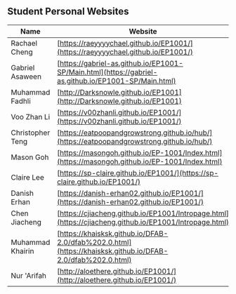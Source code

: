 ## Student Personal Websites

| Name | Website | Slide | Video |
| ---- | ------- | ----- | ----- |
| Rachael Cheng | [https://raeyyyychael.github.io/EP1001/](https://raeyyyychael.github.io/EP1001/) | [slide](https://docs.google.com/presentation/d/1Kmpq68FCSEVTZCMz1EQ3kdWP_ZDhTOSNqZuQywRLyug/edit?usp=sharing) | [video](https://photos.app.goo.gl/mAose8AZNAnorLjN8)
| Gabriel Asaween | [https://gabriel-as.github.io/EP1001-SP/Main.html](https://gabriel-as.github.io/EP1001-SP/Main.html) | [slide](https://github.com/Gabriel-AS/EP1001-SP/blob/main/Slide2.jpg) | [video](https://www.youtube.com/watch?v=GOsc-ymUFJg)
| Muhammad Fadhli | [http://Darksnowle.github.io/EP1001](http://Darksnowle.github.io/EP1001) | [slide](https://darksnowle.github.io/EP1001/final.html) | [video](https://darksnowle.github.io/EP1001/final.html)
| Voo Zhan Li | [https://v00zhanli.github.io/EP1001/](https://v00zhanli.github.io/EP1001/) | [slide](https://github.com/V00ZhanLi/EP1001/blob/main/poster.png) | [video](https://www.youtube.com/watch?v=HIc7o3mN3Mg)
| Christopher Teng | [https://eatpoopandgrowstrong.github.io/hub/](https://eatpoopandgrowstrong.github.io/hub/) | [slide](https://eatpoopandgrowstrong.github.io/hub/MODULEPROJECT/mp.html) | [video](https://eatpoopandgrowstrong.github.io/hub/MODULEPROJECT/mp.html)
| Mason Goh | [https://masongoh.github.io/EP-1001/Index.html](https://masongoh.github.io/EP-1001/Index.html) | [slide](https://docs.google.com/presentation/d/1LebCeLslFa-aqMcOYuItCP26p3jAlkOJ1SeCdewv3Vk/edit#slide=id.p) | [video](https://drive.google.com/file/d/19paenVzzMynRJD8i_BnLC1C1rzkpUcBk/view)
| Claire Lee | [https://sp-claire.github.io/EP1001/](https://sp-claire.github.io/EP1001/) | [slide](https://docs.google.com/presentation/d/1eV_WCqKLJ9KxROD_Pr_qFtRMW3YweWY6hCaoM7VIPyI/edit?usp=sharing) | [video](https://youtu.be/dakTv0aXE4A)
| Danish Erhan | [https://danish-erhan02.github.io/EP1001/](https://danish-erhan02.github.io/EP1001/) | [slide](https://danish-erhan02.github.io/EP1001/capstoneproject.html) | [video](https://youtu.be/g3vaWReCB-c)
| Chen Jiacheng | [https://cjiacheng.github.io/EP1001/Intropage.html](https://cjiacheng.github.io/EP1001/Intropage.html) | [slide](https://docs.google.com/presentation/d/1LiH1okTN2G-tWYBlmrFFxDMEHQGqbR85Dr29TXnfOEU/edit?usp=sharing) | [video](https://youtu.be/sD8IxKB6c_M)
| Muhammad Khairin | [https://khaisksk.github.io/DFAB-2.0/dfab%202.0.html](https://khaisksk.github.io/DFAB-2.0/dfab%202.0.html) | [slide](https://khaisksk.github.io/DFAB-2.0/SLIDE.jpg) | [video](https://drive.google.com/file/d/1EQbJc06pg8__yDmFzkg-U2vwV-AZj5AK/view)
| Nur 'Arifah | [http://aloethere.github.io/EP1001/](http://aloethere.github.io/EP1001/) | [slide](https://aloethere.github.io/EP1001/docs/09-slides_and_video/) | [video](https://youtu.be/ECunkL8acbI)
